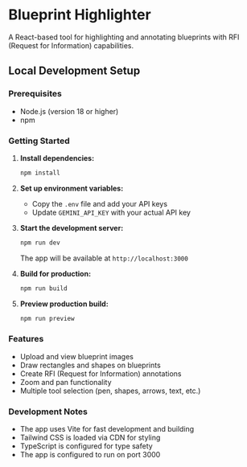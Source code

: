 # Blueprint Highlighter

A React-based tool for highlighting and annotating blueprints with RFI (Request for Information) capabilities.

## Local Development Setup

### Prerequisites
- Node.js (version 18 or higher)
- npm

### Getting Started

1. **Install dependencies:**
   ```bash
   npm install
   ```

2. **Set up environment variables:**
   - Copy the `.env` file and add your API keys
   - Update `GEMINI_API_KEY` with your actual API key

3. **Start the development server:**
   ```bash
   npm run dev
   ```
   The app will be available at `http://localhost:3000`

4. **Build for production:**
   ```bash
   npm run build
   ```

5. **Preview production build:**
   ```bash
   npm run preview
   ```

### Features
- Upload and view blueprint images
- Draw rectangles and shapes on blueprints
- Create RFI (Request for Information) annotations
- Zoom and pan functionality
- Multiple tool selection (pen, shapes, arrows, text, etc.)

### Development Notes
- The app uses Vite for fast development and building
- Tailwind CSS is loaded via CDN for styling
- TypeScript is configured for type safety
- The app is configured to run on port 3000
